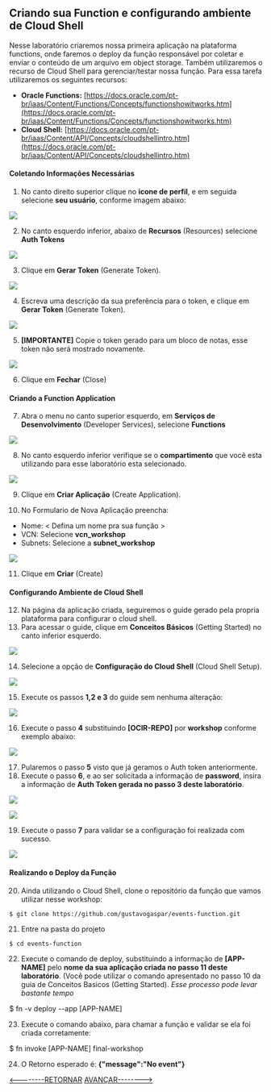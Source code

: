﻿## Criando sua Function e configurando ambiente de Cloud Shell

 Nesse laboratório criaremos nossa primeira aplicação na plataforma functions, onde faremos o deploy da função responsável por coletar e enviar o conteúdo de um arquivo em object storage. Também utilizaremos o recurso de Cloud Shell para gerenciar/testar nossa função.
 Para essa tarefa utilizaremos os seguintes recursos:
 
 - **Oracle Functions:** [https://docs.oracle.com/pt-br/iaas/Content/Functions/Concepts/functionshowitworks.htm](https://docs.oracle.com/pt-br/iaas/Content/Functions/Concepts/functionshowitworks.htm)
 - **Cloud Shell:** [https://docs.oracle.com/pt-br/iaas/Content/API/Concepts/cloudshellintro.htm](https://docs.oracle.com/pt-br/iaas/Content/API/Concepts/cloudshellintro.htm)
 

#### Coletando Informações Necessárias
1. No canto direito superior clique no **icone de perfil**, e em seguida selecione **seu usuário**, conforme imagem abaixo:

![](./IMG/001-LAB2.PNG)

2. No canto esquerdo inferior, abaixo de **Recursos** (Resources) selecione **Auth Tokens**

![](./IMG/002-LAB2.PNG)

3. Clique em **Gerar Token** (Generate Token).

![](./IMG/003-LAB2.PNG)

4. Escreva uma descrição da sua preferência para o token, e clique em **Gerar Token** (Generate Token).

![](./IMG/004-LAB2.PNG)

5. **[IMPORTANTE]** Copie o token gerado para um bloco de notas, esse token não será mostrado novamente.

![](./IMG/005-LAB2.PNG)

6. Clique em **Fechar** (Close)

#### Criando a Function Application
7. Abra o menu no canto superior esquerdo, em **Serviços de Desenvolvimento** (Developer Services), selecione **Functions**

![](./IMG/006-LAB2.PNG)

8. No canto esquerdo inferior verifique se o **compartimento** que você esta utilizando para esse laboratório esta selecionado.

![](./IMG/007-LAB2.PNG)

9. Clique em **Criar Aplicação** (Create Application).

10. No Formulario de Nova Aplicação preencha:
- Nome: < Defina um nome pra sua função >
- VCN: Selecione **vcn_workshop**
- Subnets: Selecione a **subnet_workshop**

![](./IMG/008-LAB2.PNG)

11. Clique em **Criar** (Create)
####  Configurando Ambiente de Cloud Shell
12. Na página da aplicação criada, seguiremos o guide gerado pela propria plataforma para configurar o cloud shell.
13. Para acessar o guide, clique em **Conceitos Básicos** (Getting Started) no canto inferior esquerdo.

![](./IMG/009-LAB2.PNG)

14. Selecione a opção de **Configuração do Cloud Shell** (Cloud Shell Setup).

![](./IMG/010-LAB2.PNG)

15. Execute os passos **1,2 e 3** do guide sem nenhuma alteração:

![](./IMG/011-LAB2.PNG)

16. Execute o passo **4** substituindo **[OCIR-REPO]** por **workshop** conforme exemplo abaixo:

![](./IMG/012-LAB2.PNG)

17. Pularemos o passo **5** visto que já geramos o Auth token anteriormente.
18. Execute o passo **6**, e ao ser solicitada a informação de **password**, insira a informação de **Auth Token gerada no passo 3 deste laboratório**.

![](./IMG/013-LAB2.PNG)

![](./IMG/014-LAB2.PNG)

19. Execute o passo **7** para validar se a configuração foi realizada com sucesso.

![](./IMG/015-LAB2.PNG)

####  Realizando o Deploy da Função
 20. Ainda utilizando o Cloud Shell, clone o repositório da função que vamos utilizar nesse workshop:
 

    $ git clone https://github.com/gustavogaspar/events-function.git

 21. Entre na pasta do projeto
 

    $ cd events-function

22. Execute o comando de deploy, substituindo a informação de **[APP-NAME]** pelo **nome da sua aplicação criada no passo 11 deste laboratório**. (Você pode utilizar o comando apresentado no passo 10 da guia de Conceitos Basicos (Getting Started). _Esse processo pode levar bastante tempo_

   $  fn -v deploy --app [APP-NAME]


23. Execute o comando abaixo, para chamar a função e validar se ela foi criada corretamente: 

   $ fn invoke [APP-NAME] final-workshop

24. O Retorno esperado é: **{"message":"No event"}**

[<--------RETORNAR](../LAB01/README.md) [AVANÇAR-------->](../LAB03/README.md)










